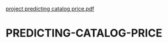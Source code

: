 [project predicting catalog price.pdf](https://github.com/amaka66/PREDICTING-CATALOG-PRICE/files/8395480/project.predicting.catalog.price.pdf)
# PREDICTING-CATALOG-PRICE
